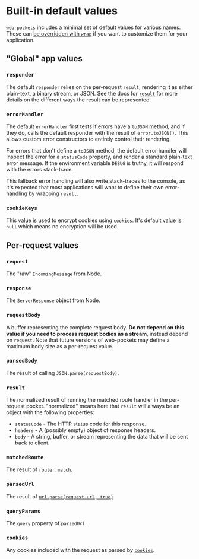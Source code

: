 # Built-in default values

`web-pockets` includes a minimal set of default values for various names. These can [be overridden with `wrap`](overriding-and-extending.md) if you want to customize them for your application.

## "Global" app values

### `responder`

The default `responder` relies on the per-request `result`, rendering it as either plain-text, a binary stream, or JSON. See the docs for [`result`](#-result-) for more details on the different ways the result can be represented.

### `errorHandler`

The default `errorHandler` first tests if errors have a `toJSON` method, and if they do, calls the default responder with the result of `error.toJSON()`. This allows custom error constructors to entirely control their rendering.

For errors that don't define a `toJSON` method, the default error handler will inspect the error for a `statusCode` property, and render a standard plain-text error message. If the environment variable `DEBUG` is truthy, it will respond with the errors stack-trace.

This fallback error handling will also write stack-traces to the console, as it's expected that most applications will want to define their own error-handling by wrapping `result`.

### `cookieKeys`

This value is used to encrypt cookies using [`cookies`](https://npm.im/cookies). It's default value is `null` which means no encryption will be used.


## Per-request values

### `request`

The "raw" `IncomingMessage` from Node.

### `response`

The `ServerResponse` object from Node.

### `requestBody`

A buffer representing the complete request body. **Do not depend on this value if you need to process request bodies as a stream**, instead depend on `request`. Note that future versions of web-pockets may define a maximum body size as a per-request value.

### `parsedBody`

The result of calling `JSON.parse(requestBody)`.

### `result`

The normalized result of running the matched route handler in the per-request pocket. "normalized" means here that `result` will always be an object with the following properties:

 * `statusCode` - The HTTP status code for this response.
 * `headers` - A (possibly empty) object of response headers.
 * `body` - A string, buffer, or stream representing the data that will be sent back to client.

### `matchedRoute`

The result of [`router.match`](https://github.com/aaronblohowiak/routes.js#router-example).

### `parsedUrl`

The result of [`url.parse(request.url, true)`](http://nodejs.org/api/url.html#url_url_parse_urlstr_parsequerystring_slashesdenotehost)

### `queryParams`

The `query` property of `parsedUrl`.

### `cookies`

Any cookies included with the request as parsed by [`cookies`](http://npm.im/cookies).

